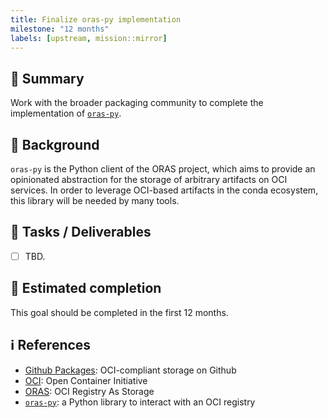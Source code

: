 ```yaml
---
title: Finalize oras-py implementation
milestone: "12 months"
labels: [upstream, mission::mirror]
---
```


## 📌 Summary

Work with the broader packaging community to complete the implementation of [`oras-py`](https://github.com/oras-project/oras-py).

## 📝 Background

`oras-py` is the Python client of the ORAS project, which aims to provide an opinionated abstraction for the storage of arbitrary artifacts on OCI services.
In order to leverage OCI-based artifacts in the conda ecosystem, this library will be needed by many tools.

## 🚀 Tasks / Deliverables

- [ ] TBD.

## 📅 Estimated completion

This goal should be completed in the first 12 months.

## ℹ️ References

- [Github Packages](https://github.com/features/packages): OCI-compliant storage on Github
- [OCI](https://opencontainers.org/): Open Container Initiative
- [ORAS](https://oras.land/): OCI Registry As Storage
- [`oras-py`](https://github.com/oras-project/oras-py): a Python library to interact with an OCI registry
